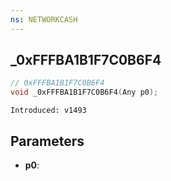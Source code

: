 ```yaml
---
ns: NETWORKCASH
---
```

## _0xFFFBA1B1F7C0B6F4

```c
// 0xFFFBA1B1F7C0B6F4
void _0xFFFBA1B1F7C0B6F4(Any p0);
```

```
Introduced: v1493
```

## Parameters
* **p0**:

